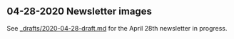 ## 04-28-2020 Newsletter images

See [_drafts/2020-04-28-draft.md](../../_drafts/2020-04-28-draft.md) for the April 28th newsletter in progress.
